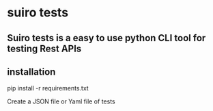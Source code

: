 # suiro tests
## Suiro tests is a easy to use python CLI tool for testing Rest APIs

## installation
pip install -r requirements.txt

Create a JSON file or Yaml file of tests

